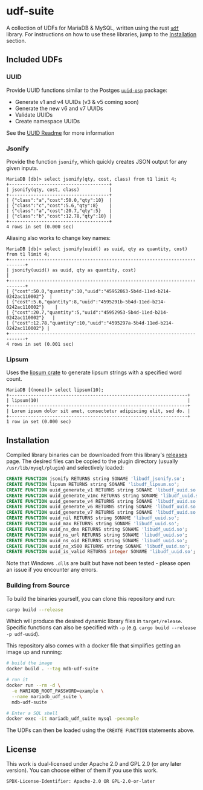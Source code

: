 # udf-suite

A collection of UDFs for MariaDB & MySQL, written using the rust [`udf`]
library. For instructions on how to use these libraries, jump to the
[Installation](#installation) section.

[`udf`]: http://docs.rs/udf

## Included UDFs

### UUID

Provide UUID functions similar to the Postges [`uuid-osp`] package:

- Generate v1 and v4 UUIDs (v3 & v5 coming soon)
- Generate the new v6 and v7 UUIDs
- Validate UUIDs
- Create namespace UUIDs

See the [UUID Readme](/udf-uuid/README.md) for more information

[`uuid-osp`]: https://www.postgresql.org/docs/current/uuid-ossp.html

### Jsonify

Provide the function `jsonify`, which quickly creates JSON output for any given
inputs.

```
MariaDB [db]> select jsonify(qty, cost, class) from t1 limit 4;
+-------------------------------------+
| jsonify(qty, cost, class)           |
+-------------------------------------+
| {"class":"a","cost":50.0,"qty":10}  |
| {"class":"c","cost":5.6,"qty":8}    |
| {"class":"a","cost":20.7,"qty":5}   |
| {"class":"b","cost":12.78,"qty":10} |
+-------------------------------------+
4 rows in set (0.000 sec)
```

Aliasing also works to change key names:

```
MariaDB [db]> select jsonify(uuid() as uuid, qty as quantity, cost) from t1 limit 4;
+----------------------------------------------------------------------------+
| jsonify(uuid() as uuid, qty as quantity, cost)                             |
+----------------------------------------------------------------------------+
| {"cost":50.0,"quantity":10,"uuid":"45952863-5b4d-11ed-b214-0242ac110002"}  |
| {"cost":5.6,"quantity":8,"uuid":"4595291b-5b4d-11ed-b214-0242ac110002"}    |
| {"cost":20.7,"quantity":5,"uuid":"45952953-5b4d-11ed-b214-0242ac110002"}   |
| {"cost":12.78,"quantity":10,"uuid":"4595297a-5b4d-11ed-b214-0242ac110002"} |
+----------------------------------------------------------------------------+
4 rows in set (0.001 sec)
```


### Lipsum

Uses the [lipsum crate] to generate lipsum strings with a specified word count.


```
MariaDB [(none)]> select lipsum(10);
+------------------------------------------------------------------+
| lipsum(10)                                                       |
+------------------------------------------------------------------+
| Lorem ipsum dolor sit amet, consectetur adipiscing elit, sed do. |
+------------------------------------------------------------------+
1 row in set (0.000 sec)
```

[lipsum crate]: https://docs.rs/lipsum/latest/lipsum/


## Installation

Compiled library binaries can be downloaded from this library's [releases] page.
The desired files can be copied to the plugin directory (usually
`/usr/lib/mysql/plugin`) and selectively loaded:

```sql
CREATE FUNCTION jsonify RETURNS string SONAME 'libudf_jsonify.so';
CREATE FUNCTION lipsum RETURNS string SONAME 'libudf_lipsum.so';
CREATE FUNCTION uuid_generate_v1 RETURNS string SONAME 'libudf_uuid.so';
CREATE FUNCTION uuid_generate_v1mc RETURNS string SONAME 'libudf_uuid.so';
CREATE FUNCTION uuid_generate_v4 RETURNS string SONAME 'libudf_uuid.so';
CREATE FUNCTION uuid_generate_v6 RETURNS string SONAME 'libudf_uuid.so';
CREATE FUNCTION uuid_generate_v7 RETURNS string SONAME 'libudf_uuid.so';
CREATE FUNCTION uuid_nil RETURNS string SONAME 'libudf_uuid.so';
CREATE FUNCTION uuid_max RETURNS string SONAME 'libudf_uuid.so';
CREATE FUNCTION uuid_ns_dns RETURNS string SONAME 'libudf_uuid.so';
CREATE FUNCTION uuid_ns_url RETURNS string SONAME 'libudf_uuid.so';
CREATE FUNCTION uuid_ns_oid RETURNS string SONAME 'libudf_uuid.so';
CREATE FUNCTION uuid_ns_x500 RETURNS string SONAME 'libudf_uuid.so';
CREATE FUNCTION uuid_is_valid RETURNS integer SONAME 'libudf_uuid.so';
```

Note that Windows `.dll`s are built but have not been tested - please open an
issue if you encounter any errors.

[releases]: https://github.com/pluots/udf-suite/releases


### Building from Source

To build the binaries yourself, you can clone this repository and run:

```sh
cargo build --release
```

Which will produce the desired dynamic library files in `target/release`.
Specific functions can also be specified with `-p` (e.g.
`cargo build --release -p udf-uuid`).

This repository also comes with a docker file that simplifies getting an image
up and running:

```sh
# build the image
docker build . --tag mdb-udf-suite

# run it
docker run --rm -d \
  -e MARIADB_ROOT_PASSWORD=example \
  --name mariadb_udf_suite \
  mdb-udf-suite

# Enter a SQL shell
docker exec -it mariadb_udf_suite mysql -pexample
```

The UDFs can then be loaded using the `CREATE FUNCTION` statements above.


## License

This work is dual-licensed under Apache 2.0 and GPL 2.0 (or any later version).
You can choose either of them if you use this work.

`SPDX-License-Identifier: Apache-2.0 OR GPL-2.0-or-later`
